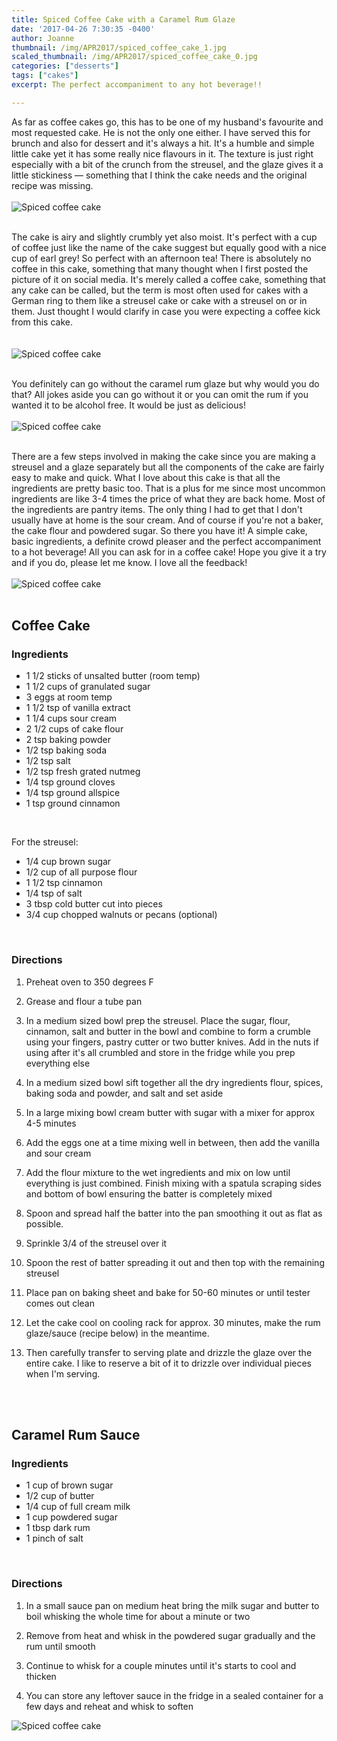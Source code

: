 ```yaml
---
title: Spiced Coffee Cake with a Caramel Rum Glaze
date: '2017-04-26 7:30:35 -0400'
author: Joanne
thumbnail: /img/APR2017/spiced_coffee_cake_1.jpg
scaled_thumbnail: /img/APR2017/spiced_coffee_cake_0.jpg
categories: ["desserts"]
tags: ["cakes"]
excerpt: The perfect accompaniment to any hot beverage!!

---
```


As far as coffee cakes go, this has to be one of my husband's favourite and most requested cake. He is not the only one either. I have served this for brunch and also for dessert and it's always a hit. It's a humble and simple little cake yet it has some really nice flavours in it. The texture is just right especially with a bit of the crunch from the streusel, and the glaze gives it a little stickiness &mdash; something that I think the cake needs and the original recipe was missing.
<br>
<br>
![Spiced coffee cake](/img/APR2017/spiced_coffee_cake_2.jpg)
<br>
<br>

The cake is airy and slightly crumbly yet also moist.  It's perfect with a cup of coffee just like the name of the cake suggest but equally good with a nice cup of earl grey! So perfect with an afternoon tea! There is absolutely no coffee in this cake, something that many thought when I first posted the picture of it on social media.  It's merely called a coffee cake, something that any cake can be called, but the term is most often used for cakes with a German ring to them like a streusel cake or cake with a streusel on or in them. Just thought I would clarify in case you were expecting a coffee kick from this cake.  
<br>
<br>
![Spiced coffee cake](/img/APR2017/spiced_coffee_cake_3.jpg)
<br>
<br>

You definitely can go without the caramel rum glaze but why would you do that? All jokes aside you can  go without it or you can omit the rum if you wanted it to be alcohol free. It would be just as delicious!
<br>
<br>
![Spiced coffee cake](/img/APR2017/spiced_coffee_cake_4.jpg)
<br>
<br>

There are a few steps involved in making the cake since you are making a streusel and a glaze separately but all the components of the cake are fairly easy to make and quick. What I love about this cake is that all the ingredients are pretty basic too.  That is a plus for me since most uncommon ingredients are like 3-4 times the price of what they are back home.  Most of the ingredients are pantry items. The only thing I had to get that I don't usually have at home is the sour cream. And of course if you're not a baker, the cake flour and powdered sugar.  So there you have it! A simple cake, basic ingredients, a definite crowd pleaser and the perfect accompaniment to a hot beverage! All you can ask for in a coffee cake!  Hope you give it a try and if you do, please let me know. I love all the feedback!
<br>
<br>
![Spiced coffee cake](/img/APR2017/spiced_coffee_cake_5.jpg)
<br>
<br>

## Coffee Cake

### Ingredients

* 1 1/2 sticks of unsalted butter (room temp)
* 1 1/2 cups of granulated sugar
* 3 eggs at room temp
* 1 1/2 tsp of vanilla extract
* 1 1/4 cups sour cream
* 2 1/2 cups of cake flour
* 2 tsp baking powder
* 1/2 tsp baking soda
* 1/2 tsp salt
* 1/2 tsp fresh grated nutmeg
* 1/4 tsp ground cloves
* 1/4 tsp ground allspice
* 1 tsp ground cinnamon
<br>

For the streusel:

* 1/4 cup brown sugar
* 1/2 cup of all purpose flour
* 1 1/2 tsp cinnamon
* 1/4 tsp of salt
* 3 tbsp cold butter cut into pieces
* 3/4 cup chopped walnuts or pecans (optional)
<br>

### Directions

1. Preheat oven to 350 degrees F

1. Grease and flour a tube pan

1. In a medium sized bowl prep the streusel. Place the sugar, flour, cinnamon, salt and butter in the bowl and combine to form a crumble using your fingers, pastry cutter or two butter knives. Add in the nuts if using after it's all crumbled and store in the fridge while you prep everything else

1. In a medium sized bowl sift together all the dry ingredients flour, spices, baking soda and powder, and salt and set aside

1. In a large mixing bowl cream butter with sugar with a mixer for approx 4-5 minutes

1. Add the eggs one at a time mixing well in between, then add the vanilla and sour cream

1. Add the flour mixture to the wet ingredients and mix on low until
everything is just combined. Finish mixing with a spatula scraping sides and bottom of bowl ensuring the batter is completely mixed

1. Spoon and spread half the batter into the pan smoothing it out as flat as possible.

1. Sprinkle 3/4 of the streusel over it

1. Spoon the rest of batter spreading it out and then top with the remaining streusel

1. Place pan on baking sheet and bake for 50-60 minutes or until tester comes out clean

1. Let the cake cool on cooling rack for approx. 30 minutes, make the rum glaze/sauce (recipe below) in the meantime.

1. Then carefully transfer to serving plate and drizzle the glaze over the entire cake. I like to reserve a bit of it to drizzle over individual pieces when I'm serving.
<br>
<br>

## Caramel Rum Sauce

### Ingredients

* 1 cup of brown sugar
* 1/2 cup of butter
* 1/4 cup of full cream milk
* 1 cup powdered sugar
* 1 tbsp dark rum
* 1 pinch of salt
<br>

### Directions

1. In a small sauce pan on medium heat bring the milk sugar and butter to boil whisking the whole time for about a minute or two

1. Remove from heat and whisk
in the powdered sugar gradually and the rum until smooth

1. Continue to whisk for a couple minutes until it's starts to cool and thicken

1. You can store any leftover sauce in the fridge in a sealed container for a few days and reheat and whisk to soften  

![Spiced coffee cake](/img/APR2017/spiced_coffee_cake_6.jpg)
<br>
<br>
